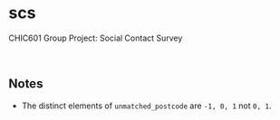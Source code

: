 
# scs

CHIC601 Group Project: Social Contact Survey

<br>

## Notes

* The distinct elements of ``unmatched_postcode`` are `-1, 0, 1` not `0, 1`.

<br>
<br>
<br>
<br>

<br>
<br>
<br>
<br>
